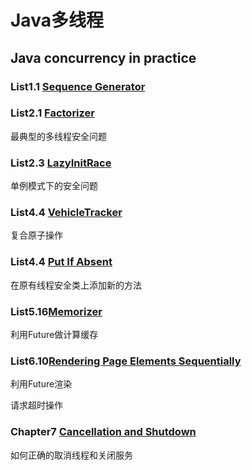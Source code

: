 # Java多线程

## Java concurrency in practice

### List1.1 [Sequence Generator](https://github.com/zzzyyyxxxmmm/JavaConcurrencyInPracticeCode/tree/master/main/src/list1_1)
### List2.1 [Factorizer](https://github.com/zzzyyyxxxmmm/JavaConcurrencyInPracticeCode/tree/master/main/src/list2_1)
最典型的多线程安全问题

### List2.3 [LazyInitRace](https://github.com/zzzyyyxxxmmm/JavaConcurrencyInPracticeCode/tree/master/main/src/list2_3)
单例模式下的安全问题

### List4.4 [VehicleTracker](https://github.com/zzzyyyxxxmmm/JavaConcurrencyInPracticeCode/tree/master/main/src/list4_4)
复合原子操作

### List4.4 [Put If Absent](https://github.com/zzzyyyxxxmmm/JavaConcurrencyInPracticeCode/tree/master/main/src/list4_13)
在原有线程安全类上添加新的方法

### List5.16[Memorizer](https://github.com/zzzyyyxxxmmm/JavaConcurrencyInPracticeCode/tree/master/main/src/list5_16)
利用Future做计算缓存

### List6.10[Rendering Page Elements Sequentially](https://github.com/zzzyyyxxxmmm/JavaConcurrencyInPracticeCode/tree/master/main/src/list6_10)
利用Future渲染

请求超时操作

### Chapter7 [Cancellation and Shutdown](https://github.com/zzzyyyxxxmmm/JavaConcurrencyInPracticeCode/tree/master/main/src/list7_1)
如何正确的取消线程和关闭服务
